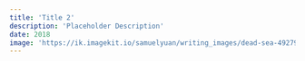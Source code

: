 ```yaml
---
title: 'Title 2'
description: 'Placeholder Description'
date: 2018
image: 'https://ik.imagekit.io/samuelyuan/writing_images/dead-sea-4927978_1920_MeQ4eV6KT.jpg'
---
```

